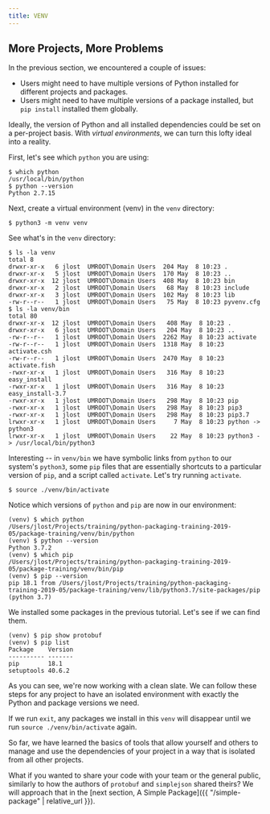 ```yaml
---
title: VENV
---
```


## More Projects, More Problems
In the previous section, we encountered a couple of issues:
* Users might need to have multiple versions of Python installed for different projects and packages.
* Users might need to have multiple versions of a package installed, but `pip install` installed them globally.

Ideally, the version of Python and all installed dependencies could be set on a per-project basis. With *virtual environments*, we can turn this lofty ideal into a reality.

First, let's see which `python` you are using:

```terminal
$ which python
/usr/local/bin/python
$ python --version
Python 2.7.15
```

Next, create a virtual environment (venv) in the `venv` directory:

```terminal
$ python3 -m venv venv
```

See what's in the `venv` directory:

```terminal
$ ls -la venv
total 8
drwxr-xr-x   6 jlost  UMROOT\Domain Users  204 May  8 10:23 .
drwxr-xr-x   5 jlost  UMROOT\Domain Users  170 May  8 10:23 ..
drwxr-xr-x  12 jlost  UMROOT\Domain Users  408 May  8 10:23 bin
drwxr-xr-x   2 jlost  UMROOT\Domain Users   68 May  8 10:23 include
drwxr-xr-x   3 jlost  UMROOT\Domain Users  102 May  8 10:23 lib
-rw-r--r--   1 jlost  UMROOT\Domain Users   75 May  8 10:23 pyvenv.cfg
$ ls -la venv/bin
total 80
drwxr-xr-x  12 jlost  UMROOT\Domain Users   408 May  8 10:23 .
drwxr-xr-x   6 jlost  UMROOT\Domain Users   204 May  8 10:23 ..
-rw-r--r--   1 jlost  UMROOT\Domain Users  2262 May  8 10:23 activate
-rw-r--r--   1 jlost  UMROOT\Domain Users  1318 May  8 10:23 activate.csh
-rw-r--r--   1 jlost  UMROOT\Domain Users  2470 May  8 10:23 activate.fish
-rwxr-xr-x   1 jlost  UMROOT\Domain Users   316 May  8 10:23 easy_install
-rwxr-xr-x   1 jlost  UMROOT\Domain Users   316 May  8 10:23 easy_install-3.7
-rwxr-xr-x   1 jlost  UMROOT\Domain Users   298 May  8 10:23 pip
-rwxr-xr-x   1 jlost  UMROOT\Domain Users   298 May  8 10:23 pip3
-rwxr-xr-x   1 jlost  UMROOT\Domain Users   298 May  8 10:23 pip3.7
lrwxr-xr-x   1 jlost  UMROOT\Domain Users     7 May  8 10:23 python -> python3
lrwxr-xr-x   1 jlost  UMROOT\Domain Users    22 May  8 10:23 python3 -> /usr/local/bin/python3
```

Interesting -- in `venv/bin` we have symbolic links from `python` to our system's `python3`, some `pip` files that are essentially shortcuts to a particular version of `pip`, and a script called `activate`. Let's try running `activate`.

```terminal
$ source ./venv/bin/activate
```

Notice which versions of `python` and `pip` are now in our environment:

```terminal
(venv) $ which python
/Users/jlost/Projects/training/python-packaging-training-2019-05/package-training/venv/bin/python
(venv) $ python --version
Python 3.7.2
(venv) $ which pip
/Users/jlost/Projects/training/python-packaging-training-2019-05/package-training/venv/bin/pip
(venv) $ pip --version
pip 18.1 from /Users/jlost/Projects/training/python-packaging-training-2019-05/package-training/venv/lib/python3.7/site-packages/pip (python 3.7)
```

We installed some packages in the previous tutorial. Let's see if we can find them.

```terminal
(venv) $ pip show protobuf
(venv) $ pip list
Package    Version
---------- -------
pip        18.1
setuptools 40.6.2
```

As you can see, we're now working with a clean slate. We can follow these steps for any project to have an isolated environment with exactly the Python and package versions we need.

If we run `exit`, any packages we install in this `venv` will disappear until we run `source ./venv/bin/activate` again.

So far, we have learned the basics of tools that allow yourself and others to manage and use the dependencies of your project in a way that is isolated from all other projects.

What if you wanted to share your code with your team or the general public, similarly to how the authors of `protobuf` and `simplejson` shared theirs? We will approach that in the [next section, A Simple Package]({{ "/simple-package" | relative_url }}).
